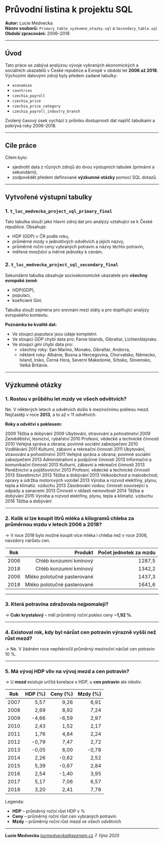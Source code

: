 # Průvodní listina k projektu SQL

**Autor:** Lucie Medvecka  
**Název souborů:** `Primary_table_vyzkumne_otazky.sql` a `Secondary_table.sql`  
**Období zpracování:** 2006–2018

---

## Úvod

Tato práce se zabývá analýzou vývoje vybraných ekonomických a sociálních ukazatelů v České republice a Evropě v období let **2006 až 2018**. Výchozími datovými zdroji byly předem zadané tabulky:

- `economies`
- `countries`
- `czechia_payroll`
- `czechia_price`
- `czechia_price_category`
- `czechia_payroll_industry_branch`

Zvolený časový úsek vychází z průniku dostupnosti dat napříč tabulkami a pokrývá roky 2006–2018.

---

## Cíle práce

Cílem bylo:

- sjednotit data z různých zdrojů do dvou výstupních tabulek (primární a sekundární),
- zodpovědět předem definované **výzkumné otázky** pomocí SQL dotazů.

---

## Vytvořené výstupní tabulky

### 1. `t_luc_medvecka_project_sql_primary_final`

Tato tabulka slouží jako hlavní zdroj dat pro analýzy vztahující se k České republice. Obsahuje:

- HDP (GDP) v ČR podle roku,
- průměrné mzdy v jednotlivých odvětvích a jejich názvy,
- průměrné roční ceny vybraných potravin a názvy těchto potravin,
- měřené množství a měrné jednotky k cenám.

### 2. `t_luc_medvecka_project_sql_secondary_final`

Sekundární tabulka obsahuje socioekonomické ukazatele pro **všechny evropské země**:

- HDP(GDP),
- populaci,
- koeficient Gini.

Tabulka slouží zejména pro srovnání mezi státy a pro doplňující analýzy evropského kontextu.

**Poznámka ke kvalitě dat:**

- Ve sloupci *populace* jsou údaje kompletní.
- Ve sloupci *GDP* chybí data pro: Faroe Islands, Gibraltar, Lichtenštejnsko.
- Ve sloupci *gini* chybí data pro:
  - všechny roky: San Marino, Monako, Gibraltar, Andorra,
  - některé roky: Albánie, Bosna a Hercegovina, Chorvatsko, Německo, Island, Irsko, Černá Hora, Severní Makedonie, Srbsko, Slovensko, Velká Británie.

---

## Výzkumné otázky

### 1. Rostou v průběhu let mzdy ve všech odvětvích?

Ne. V některých letech a odvětvích došlo k meziročnímu poklesu mezd. Nejčastěji v roce **2013**, a to až v 11 odvětvích.

**Roky a odvětví s poklesem:**

2009	Těžba a dobývání
2009	Ubytování, stravování a pohostinství
2009	Zemědělství, lesnictví, rybářství
2010	Profesní, vědecké a technické činnosti
2010	Veřejná správa a obrana; povinné sociální zabezpečení
2010	Vzdělávání
2011	Kulturní, zábavní a rekreační činnosti
2011	Ubytování, stravování a pohostinství
2011	Veřejná správa a obrana; povinné sociální zabezpečení
2013	Administrativní a podpůrné činnosti
2013	Informační a komunikační činnosti
2013	Kulturní, zábavní a rekreační činnosti
2013	Peněžnictví a pojišťovnictví
2013	Profesní, vědecké a technické činnosti
2013	Stavebnictví
2013	Těžba a dobývání
2013	Velkoobchod a maloobchod; opravy a údržba motorových vozidel
2013	Výroba a rozvod elektřiny, plynu, tepla a klimatiz. vzduchu
2013	Zásobování vodou; činnosti související s odpady a sanacemi
2013	Činnosti v oblasti nemovitostí
2014	Těžba a dobývání
2015	Výroba a rozvod elektřiny, plynu, tepla a klimatiz. vzduchu
2016	Těžba a dobývání


---

### 2. Kolik si lze koupit litrů mléka a kilogramů chleba za průměrnou mzdu v letech 2006 a 2018?

→ V roce 2018 bylo možné koupit více mléka i chleba než v roce 2006, navzdory nárůstu cen.

| Rok  | Produkt                     | Počet jednotek za mzdu   |
|:----:|----------------------------:|-------------------------:|
| 2006 | Chléb konzumní kmínový      | 1287,5                   |
| 2018 | Chléb konzumní kmínový      | 1342,2                   |
| 2006 | Mléko polotučné pasterované | 1437,3                   |
| 2018 | Mléko polotučné pasterované | 1641,6                   |

---

### 3. Která potravina zdražovala nejpomaleji?

→ **Cukr krystalový** – měl průměrný roční *pokles* ceny **−1,92 %**.

---
### 4. Existoval rok, kdy byl nárůst cen potravin výrazně vyšší než růst mezd?

→ Ne. V žádném roce nepřekročil průměrný meziroční nárůst cen potravin 10 %.

---

### 5. Má vývoj HDP vliv na vývoj mezd a cen potravin?

→ U **mezd** existuje určitá korelace s HDP, u **cen potravin** ale nikoliv.

| Rok  | HDP (%) | Ceny (%) | Mzdy (%) |
|:----:|--------:|---------:|---------:|
| 2007 |  5,57   |  9,26    |  6,91    |
| 2008 |  2,69   |  8,92    |  7,24    |
| 2009 | -4,66   | -6,59    |  2,97    |
| 2010 |  2,43   |  1,52    |  2,17    |
| 2011 |  1,76   |  4,84    |  2,24    |
| 2012 | -0,79   |  7,47    |  2,72    |
| 2013 | -0,05   |  6,00    | -0,78    |
| 2014 |  2,26   | -0,62    |  2,52    |
| 2015 |  5,39   | -0,67    |  2,84    |
| 2016 |  2,54   | -1,40    |  3,95    |
| 2017 |  5,17   |  7,06    |  6,57    |
| 2018 |  3,20   |  2,41    |  7,78    |

Legenda:

- **HDP** – průměrný roční růst HDP v %
- **Ceny** – průměrný roční růst cen vybraných potravin
- **Mzdy** – průměrný roční růst mezd ve všech odvětvích

---

**Lucie Medvecka** 
*lucmedvecka@seznam.cz*
*7. října 2025*

